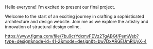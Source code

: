 Hello everyone! I'm excited to present our final project.

Welcome to the start of an exciting journey in crafting a sophisticated architecture and design website. Join me as we explore the artistry and innovation of structural design online.

https://www.figma.com/file/7bu9crYdxmvFEVz2TgABGf/PemWeb?type=design&node-id=41-2&mode=design&t=bw7DxARGEUmRlUyX-4






